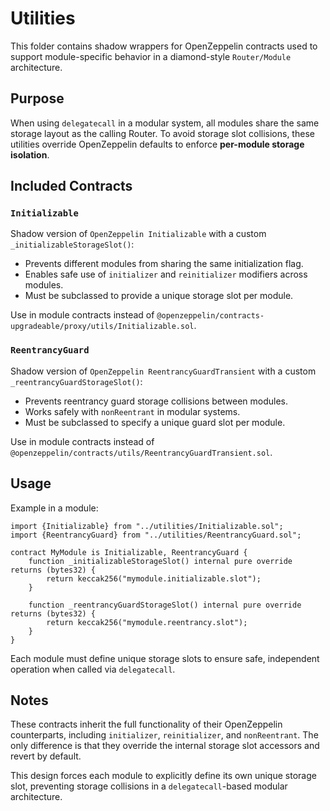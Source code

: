 # Utilities

This folder contains shadow wrappers for OpenZeppelin contracts used to support module-specific behavior in a diamond-style `Router/Module` architecture.

## Purpose

When using `delegatecall` in a modular system, all modules share the same storage layout as the calling Router. To avoid storage slot collisions, these utilities override OpenZeppelin defaults to enforce **per-module storage isolation**.

## Included Contracts

### `Initializable`

Shadow version of `OpenZeppelin Initializable` with a custom `_initializableStorageSlot()`:

- Prevents different modules from sharing the same initialization flag.
- Enables safe use of `initializer` and `reinitializer` modifiers across modules.
- Must be subclassed to provide a unique storage slot per module.

Use in module contracts instead of `@openzeppelin/contracts-upgradeable/proxy/utils/Initializable.sol`.

### `ReentrancyGuard`

Shadow version of `OpenZeppelin ReentrancyGuardTransient` with a custom `_reentrancyGuardStorageSlot()`:

- Prevents reentrancy guard storage collisions between modules.
- Works safely with `nonReentrant` in modular systems.
- Must be subclassed to specify a unique guard slot per module.

Use in module contracts instead of `@openzeppelin/contracts/utils/ReentrancyGuardTransient.sol`.

## Usage

Example in a module:

```solidity
import {Initializable} from "../utilities/Initializable.sol";
import {ReentrancyGuard} from "../utilities/ReentrancyGuard.sol";

contract MyModule is Initializable, ReentrancyGuard {
    function _initializableStorageSlot() internal pure override returns (bytes32) {
        return keccak256("mymodule.initializable.slot");
    }

    function _reentrancyGuardStorageSlot() internal pure override returns (bytes32) {
        return keccak256("mymodule.reentrancy.slot");
    }
}
````

Each module must define unique storage slots to ensure safe, independent operation when called via `delegatecall`.

## Notes

These contracts inherit the full functionality of their OpenZeppelin counterparts, including `initializer`, `reinitializer`, and `nonReentrant`. The only difference is that they override the internal storage slot accessors and revert by default.

This design forces each module to explicitly define its own unique storage slot, preventing storage collisions in a `delegatecall`-based modular architecture.


